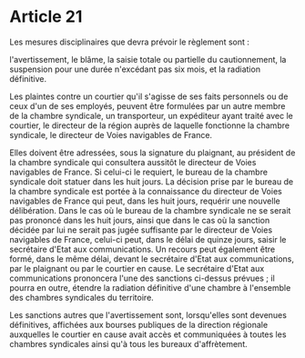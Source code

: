 # Article 21

Les mesures disciplinaires que devra prévoir le règlement sont :

l'avertissement, le blâme, la saisie totale ou partielle du cautionnement, la suspension pour une durée n'excédant pas six mois, et la radiation définitive.

Les plaintes contre un courtier qu'il s'agisse de ses faits personnels ou de ceux d'un de ses employés, peuvent être formulées par un autre membre de la chambre syndicale, un transporteur, un expéditeur ayant traité avec le courtier, le directeur de la région auprès de laquelle fonctionne la chambre syndicale, le directeur de Voies navigables de France.

Elles doivent être adressées, sous la signature du plaignant, au président de la chambre syndicale qui consultera aussitôt le directeur de Voies navigables de France. Si celui-ci le requiert, le bureau de la chambre syndicale doit statuer dans les huit jours. La décision prise par le bureau de la chambre syndicale est portée à la connaissance du directeur de Voies navigables de France qui peut, dans les huit jours, requérir une nouvelle délibération. Dans le cas où le bureau de la chambre syndicale ne se serait pas prononcé dans les huit jours, ainsi que dans le cas où la sanction décidée par lui ne serait pas jugée suffisante par le directeur de Voies navigables de France, celui-ci peut, dans le délai de quinze jours, saisir le secrétaire d'Etat aux communications. Un recours peut également être formé, dans le même délai, devant le secrétaire d'Etat aux communications, par le plaignant ou par le courtier en cause. Le secrétaire d'Etat aux communications prononcera l'une des sanctions ci-dessus prévues ; il pourra en outre, étendre la radiation définitive d'une chambre à l'ensemble des chambres syndicales du territoire.

Les sanctions autres que l'avertissement sont, lorsqu'elles sont devenues définitives, affichées aux bourses publiques de la direction régionale auxquelles le courtier en cause avait accès et communiquées à toutes les chambres syndicales ainsi qu'à tous les bureaux d'affrètement.
